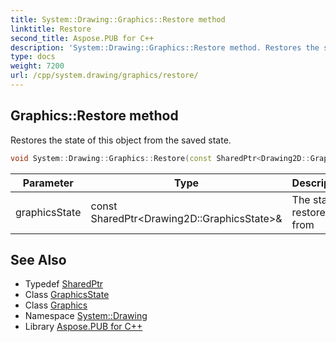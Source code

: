 ```yaml
---
title: System::Drawing::Graphics::Restore method
linktitle: Restore
second_title: Aspose.PUB for C++
description: 'System::Drawing::Graphics::Restore method. Restores the state of this object from the saved state in C++.'
type: docs
weight: 7200
url: /cpp/system.drawing/graphics/restore/
---
```

## Graphics::Restore method


Restores the state of this object from the saved state.

```cpp
void System::Drawing::Graphics::Restore(const SharedPtr<Drawing2D::GraphicsState> &graphicsState)
```


| Parameter | Type | Description |
| --- | --- | --- |
| graphicsState | const SharedPtr\<Drawing2D::GraphicsState\>\& | The state to restore from |

## See Also

* Typedef [SharedPtr](../../../system/sharedptr/)
* Class [GraphicsState](../../../system.drawing.drawing2d/graphicsstate/)
* Class [Graphics](../)
* Namespace [System::Drawing](../../)
* Library [Aspose.PUB for C++](../../../)
